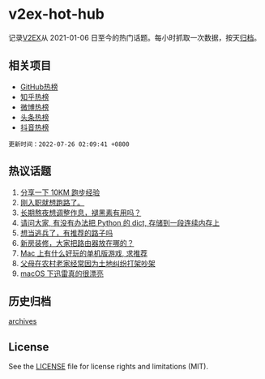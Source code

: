 # v2ex-hot-hub

 记录[V2EX](https://www.v2ex.com/)从 2021-01-06 日至今的热门话题。每小时抓取一次数据，按天[归档](archives)。
 
 ## 相关项目

- [GitHub热榜](https://github.com/lonnyzhang423/github-hot-hub)
- [知乎热榜](https://github.com/lonnyzhang423/zhihu-hot-hub)
- [微博热榜](https://github.com/lonnyzhang423/weibo-hot-hub)
- [头条热榜](https://github.com/lonnyzhang423/toutiao-hot-hub)
- [抖音热榜](https://github.com/lonnyzhang423/douyin-hot-hub)


 `更新时间：2022-07-26 02:09:41 +0800`

## 热议话题

1. [分享一下 10KM 跑步经验](https://www.v2ex.com/t/868472)
1. [刚入职就想跑路了。](https://www.v2ex.com/t/868453)
1. [长期熬夜想调整作息，褪黑素有用吗？](https://www.v2ex.com/t/868528)
1. [请问大家, 有没有办法把 Python 的 dict, 存储到一段连续内存上](https://www.v2ex.com/t/868557)
1. [想当逃兵了，有推荐的路子吗](https://www.v2ex.com/t/868509)
1. [新房装修，大家把路由器放在哪的？](https://www.v2ex.com/t/868452)
1. [Mac 上有什么好玩的单机版游戏, 求推荐](https://www.v2ex.com/t/868511)
1. [父母在农村老家经常因为土地纠纷打架吵架](https://www.v2ex.com/t/868582)
1. [macOS 下迅雷真的很漂亮](https://www.v2ex.com/t/868494)

## 历史归档

[archives](archives)

## License

See the [LICENSE](LICENSE) file for license rights and limitations (MIT).
